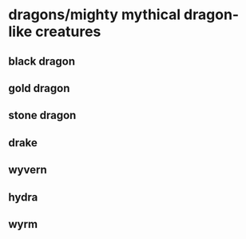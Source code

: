 # dragons/mighty mythical dragon-like creatures

## black dragon

## gold dragon

## stone dragon

## drake

## wyvern

## hydra

## wyrm
